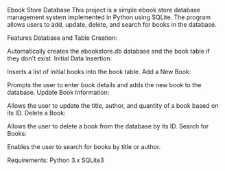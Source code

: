 Ebook Store Database
This project is a simple ebook store database management system implemented in Python using SQLite.
The program allows users to add, update, delete, and search for books in the database.

Features
Database and Table Creation:

Automatically creates the ebookstore.db database and the book table if they don't exist.
Initial Data Insertion:

Inserts a list of initial books into the book table.
Add a New Book:

Prompts the user to enter book details and adds the new book to the database.
Update Book Information:

Allows the user to update the title, author, and quantity of a book based on its ID.
Delete a Book:

Allows the user to delete a book from the database by its ID.
Search for Books:

Enables the user to search for books by title or author.

Requirements: Python 3.x SQLite3
